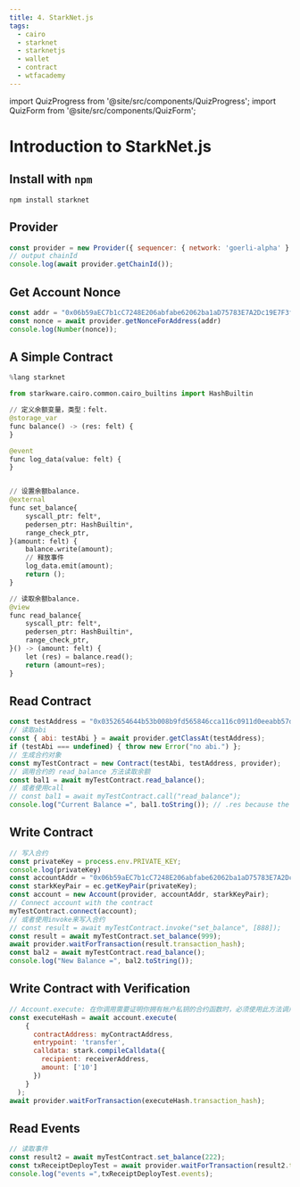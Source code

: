```yaml
---
title: 4. StarkNet.js
tags:
  - cairo
  - starknet
  - starknetjs
  - wallet
  - contract
  - wtfacademy
---
```


import QuizProgress from '@site/src/components/QuizProgress';
import QuizForm from '@site/src/components/QuizForm';

<QuizProgress courseId={1} lessonId={1}></QuizProgress>

# Introduction to StarkNet.js

## Install with `npm`

```shell
npm install starknet
```

## Provider

```js
const provider = new Provider({ sequencer: { network: 'goerli-alpha' } }) // for testnet 1
// output chainId
console.log(await provider.getChainId());
```

## Get Account Nonce

```js
const addr = "0x06b59aEC7b1cC7248E206abfabe62062ba1aD75783E7A2Dc19E7F3f351Ac3309"
const nonce = await provider.getNonceForAddress(addr)
console.log(Number(nonce));
```

## A Simple Contract

```python
%lang starknet

from starkware.cairo.common.cairo_builtins import HashBuiltin

// 定义余额变量，类型：felt.
@storage_var
func balance() -> (res: felt) {
}

@event
func log_data(value: felt) {
}


// 设置余额balance.
@external
func set_balance{
    syscall_ptr: felt*,
    pedersen_ptr: HashBuiltin*,
    range_check_ptr,
}(amount: felt) {
    balance.write(amount);
    // 释放事件
    log_data.emit(amount);
    return ();
}

// 读取余额balance.
@view
func read_balance{
    syscall_ptr: felt*,
    pedersen_ptr: HashBuiltin*,
    range_check_ptr,
}() -> (amount: felt) {
    let (res) = balance.read();
    return (amount=res);
}
```

## Read Contract

```js
const testAddress = "0x0352654644b53b008b9fd565846cca116c0911d0eeabb57df00b55ed77ad211e";
// 读取abi
const { abi: testAbi } = await provider.getClassAt(testAddress);
if (testAbi === undefined) { throw new Error("no abi.") };
// 生成合约对象
const myTestContract = new Contract(testAbi, testAddress, provider);
// 调用合约的 read_balance 方法读取余额
const bal1 = await myTestContract.read_balance();
// 或者使用call
// const bal1 = await myTestContract.call("read_balance");
console.log("Current Balance =", bal1.toString()); // .res because the  return value is called 'res' in the cairo contract
```

## Write Contract

```js
// 写入合约
const privateKey = process.env.PRIVATE_KEY;
console.log(privateKey)
const accountAddr = "0x06b59aEC7b1cC7248E206abfabe62062ba1aD75783E7A2Dc19E7F3f351Ac3309";
const starkKeyPair = ec.getKeyPair(privateKey);
const account = new Account(provider, accountAddr, starkKeyPair);
// Connect account with the contract
myTestContract.connect(account);
// 或者使用invoke来写入合约
// const result = await myTestContract.invoke("set_balance", [888]);
const result = await myTestContract.set_balance(999);
await provider.waitForTransaction(result.transaction_hash);
const bal2 = await myTestContract.read_balance();
console.log("New Balance =", bal2.toString());
```

## Write Contract with Verification
```js
// Account.execute: 在你调用需要证明你拥有帐户私钥的合约函数时，必须使用此方法调用目标函数
const executeHash = await account.execute(
    {
      contractAddress: myContractAddress,
      entrypoint: 'transfer',
      calldata: stark.compileCalldata({
        recipient: receiverAddress,
        amount: ['10']
      })
    }
  );
await provider.waitForTransaction(executeHash.transaction_hash);
```

## Read Events

```js
// 读取事件
const result2 = await myTestContract.set_balance(222);
const txReceiptDeployTest = await provider.waitForTransaction(result2.transaction_hash);
console.log("events =",txReceiptDeployTest.events);
```

<QuizForm courseId={1} lessonId={1}></QuizForm>
